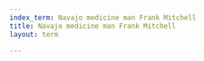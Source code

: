 ```yaml
---
index_term: Navajo medicine man Frank Mitchell
title: Navajo medicine man Frank Mitchell
layout: term

---
```

